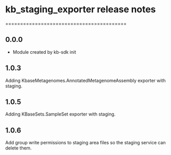 # kb_staging_exporter release notes
=========================================

0.0.0
-----
* Module created by kb-sdk init

1.0.3
-----
Adding KbaseMetagenomes.AnnotatedMetagenomeAssembly exporter with staging.

1.0.5
-----
Adding KBaseSets.SampleSet exporter with staging.

1.0.6
-----
Add group write permissions to staging area files so the staging service can delete them.
